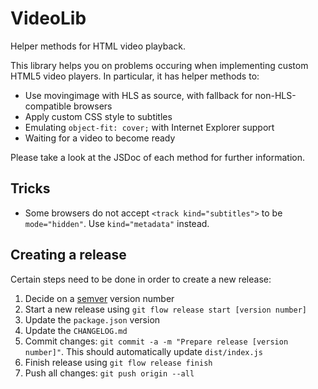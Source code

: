 # VideoLib

Helper methods for HTML video playback.

This library helps you on problems occuring when implementing custom HTML5 video players. In particular, it has helper methods to:

-   Use movingimage with HLS as source, with fallback for non-HLS-compatible browsers
-   Apply custom CSS style to subtitles
-   Emulating `object-fit: cover;` with Internet Explorer support
-   Waiting for a video to become ready

Please take a look at the JSDoc of each method for further information.

## Tricks

-   Some browsers do not accept `<track kind="subtitles">` to be `mode="hidden"`. Use `kind="metadata"` instead.

## Creating a release

Certain steps need to be done in order to create a new release:

1. Decide on a [semver](https://semver.org/spec/v2.0.0.html) version number
1. Start a new release using `git flow release start [version number]`
1. Update the `package.json` version
1. Update the `CHANGELOG.md`
1. Commit changes: `git commit -a -m "Prepare release [version number]"`. This should automatically update `dist/index.js`
1. Finish release using `git flow release finish`
1. Push all changes: `git push origin --all`

